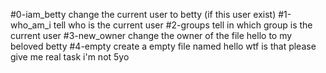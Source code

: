 #0-iam_betty 
change the current user to betty (if this user exist)
#1-who_am_i
tell who is the current user
#2-groups
tell in which group is the current user
#3-new_owner
change the owner of the file hello to my beloved betty
#4-empty
create a empty file named hello wtf is that please give me real task i'm not 5yo
